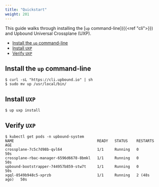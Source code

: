 ```yaml
---
title: "Quickstart"
weight: 201
---
```

This guide walks through installing the [`up` command-line]({{<ref "cli">}}) and Upbound Universal Crossplane (UXP).

- [Install the `up` command-line](#install-the-up-command-line)
- [Install `UXP`](#install-uxp)
- [Verify `UXP`](#verify-uxp)


## Install the `up` command-line

```shell
$ curl -sL "https://cli.upbound.io" | sh
$ sudo mv up /usr/local/bin/
```

## Install `UXP`
```shell
$ up uxp install
```

## Verify `UXP`
```shell
$ kubectl get pods -n upbound-system
NAME                                      READY   STATUS    RESTARTS      AGE
crossplane-7c5c7d98b-qvl64                1/1     Running   0             50s
crossplane-rbac-manager-6596d6678-8bmkl   1/1     Running   0             50s
upbound-bootstrapper-744957b859-stw7t     1/1     Running   0             50s
xgql-8549b948c5-xprzb                     1/1     Running   2 (48s ago)   50s
```